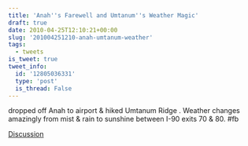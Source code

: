 ```yaml
---
title: 'Anah''s Farewell and Umtanum''s Weather Magic'
draft: true
date: 2010-04-25T12:10:21+00:00
slug: '201004251210-anah-umtanum-weather'
tags:
  - tweets
is_tweet: true
tweet_info:
  id: '12805036331'
  type: 'post'
  is_thread: False
---
```




dropped off Anah to airport & hiked Umtanum Ridge . Weather changes amazingly from mist & rain to sunshine between I-90 exits 70 & 80. #fb

[Discussion](https://x.com/sytelus/status/12805036331)
